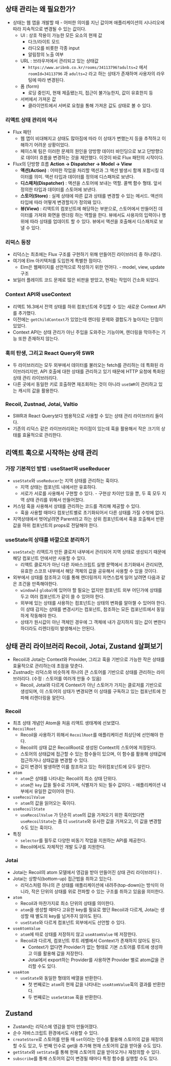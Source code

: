## 상태 관리는 왜 필요한가?

- 상태는 웹 앱을 개발할 때 - 어떠한 의미를 지닌 값이며 애플리케이션의 시나리오에 따라 지속적으로 변경될 수 있는 값이다.
  - UI : 상호 작용이 가능한 모든 요소의 현재 값
    - 다크/라이트 모드
    - 라디오를 비롯한 각종 input
    - 알림창의 노출 여부
  - URL : 브라우저에서 관리되고 있는 상태값
    - `https://www.aribnb.co.kr/rooms/34113796?adults=2` 에서 `roomId=34113796` 과 `adults=2` 라고 하는 상태가 존재하며 사용자의 라우팅에 따라 변경된다.
  - 폼 (form)
    - 로딩 중인지, 현재 제출됐는지, 접근이 불가능한지, 값이 유효한지 등
  - 서버에서 가져온 값
    - 클라이언트에서 서버로 요청을 통해 가져온 값도 상태로 볼 수 있다.

### 리액트 상태 관리의 역사

- Flux 패턴
  - 웹 앱이 비대해지고 상태도 많아짐에 따라 이 상태가 변했는지 등을 추적하고 이해하기 어려운 상황이었다.
  - 페이스북 팀은 이러한 문제의 원인을 양방향 데이터 바인딩으로 보고 단방향으로 데이터 흐름을 변경하는 것을 제안했다. 이것이 바로 Flux 패턴의 시작이다.
- Flux의 단방향 흐름 **Action → Dispatcher → Model → View**
  - **액션(Action)** : 어떠한 작업을 처리할 액션과 그 액션 발생시 함께 포함시킬 데이터를 의미. 액션 타입과 데이터를 정의에 디스패처로 보낸다.
  - **디스패처(Dispatcher)** : 액션을 스토어에 보내는 역할. 콜백 함수 형태. 앞서 정의한 타입과 데이터를 스토어에 보낸다.
  - **스토어(Store)** : 실제 상태에 따른 값과 상태를 변경할 수 있는 메서드. 액션의 타입에 따라 어떻게 변경할지가 정의돼 있다.
  - **뷰(View)** : 리액트의 컴포넌트에 해당하는 부분으로, 스토어에서 만들어진 데이터를 가져와 화면을 렌더링 하는 역할을 한다. 뷰에서도 사용자의 입력이나 행위에 따라 상태를 업데이트 할 수 있다. 뷰에서 액션을 호출해서 디스패처로 보낼 수 있다.

### 리덕스 등장

- 리덕스는 최초에는 Flux 구조를 구현하기 위해 만들어진 라이브러리 중 하나였다.
- 여기에 Elm 아키텍처를 도입한게 특별한 점이다.
  - Elm은 웹페이지를 선언적으로 작성하기 위한 언어다. - model, view, update 구조
- 보일러 플레이트 코드 문제로 많은 비판을 받았고, 현재는 작업이 간소화 되었다.

### Context API와 useContext

- 리액트 16.3에서 전역 상태를 하위 컴포넌트에 주입할 수 있는 새로운 Context API를 추가했다.
- 이전에는 `getChildContext`가 있었는데 렌더링 문제와 결합도가 높아지는 단점이 있었다.
- Context API는 상태 관리가 아닌 주입을 도와주는 기능이며, 렌더링을 막아주는 기능 또한 존재하지 않는다.

### 훅의 탄생, 그리고 React Query와 SWR

- 두 라이브러리는 모두 외부에서 데이터를 불러오는 fetch를 관리하는 데 특화된 라이브러리지만, API 호출에 대한 상태를 관리하고 있기 때문에 HTTP 요청에 특화된 상태 관리 라이브러리다.
- 다른 곳에서 동일한 키로 호출하면 재조회하는 것이 아니라 `useSWR`이 관리하고 있는 캐시의 값을 활용한다.

### Recoil, Zustnad, Jotai, Valtio

- SWR과 React Query보다 범용적으로 사용할 수 있는 상태 관리 라이브러리 들이다.
- 기존의 리덕스 같은 라이브러리와는 차이점이 있는데 훅을 활용해서 작은 크기의 상태를 효율적으로 관리한다.

## 리액트 훅으로 시작하는 상태 관리

### 가장 기본적인 방법 : useStaet와 useReducer

- `useState`와 `useReducer`는 지역 상태를 관리하는 훅이다.
  - 지역 상태는 컴포넌트 내에서만 유효하다.
  - 서로가 서로를 사용해서 구현할 수 있다. - 구현상 차이만 있을 뿐, 두 훅 모두 지역 상태 관리를 위해서 만들어졌다.
- 커스텀 훅을 사용해서 상태를 관리하는 코드를 격리해 제공할 수 있다.
  - 훅을 사용할 때마다 컴포넌트별로 초기화되어서 다른 상태를 가질 수밖에 없다.
- 지역상태에서 벗어날려면 Parent라고 하는 상위 컴포넌트에서 훅을 호출해서 반환값을 하위 컴포넌트의 props로 전달해야 한다.

### useState의 상태를 바깥으로 분리하기

- `useState`는 리액트가 만든 클로저 내부에서 관리되어 지역 상태로 생성되기 때문에 해당 컴포넌트 안에서만 사용할 수 있다.
  - 리액트 클로저가 아닌 다른 자바스크립트 실행 문맥에서 초기화돼서 관리되면, 유효한 스코프 내부에서 해당 객체의 값을 공유해서 사용할 수 있을 것이다.
- 외부에서 상태를 참조하고 이를 통해 렌더링까지 자연스럽게 일어 날려면 다음과 같은 조건을 만족해야한다.
  - `window`나 `global`에 있어야 할 필요는 없지만 컴포넌트 외부 어딘가에 상태를 두고 여러 컴포넌트가 같이 쓸 수 있어야 한다.
  - 외부에 있는 상태를 사용하는 컴포넌트는 상태의 변화를 알아챌 수 있어야 한다. 이 상태 감지는 상태를 변경시키는 컴포넌트, 참조하는 모든 컴포넌트에서 동일하게 작동해야 한다.
  - 상태가 원시값이 아닌 객체인 경우에 그 객체에 내가 감지하지 않는 값이 변한다 하더라도 리렌더링이 발생해서는 안된다.

## 상태 관리 라이브러리 Recoil, Jotai, Zustand 살펴보기

- Recoil과 Jotai는 Context와 Provider, 그리고 훅을 기반으로 가능한 작은 상태를 효율적으로 관리하는데 초점을 맞춘다.
- Zustnad는 리덕스와 비슷하게 하나의 큰 스토어를 기반으로 상태를 관리하는 라이브러리다. (수정 : 스토어를 여러개 만들 수 있음)
  - Recoil, Jotai와 다르게 Context가 아닌 스토어가 가지는 클로저를 기반으로 생성되며, 이 스토어의 상태가 변경되면 이 상태를 구독하고 있는 컴포넌트에 전파해 리렌더링을 알린다.

### Recoil

- 최초 상태 개념인 Atom을 처음 리액트 생태계에 선보였다.
- `RecoilRoot`
  - Recoil을 사용하기 위해서 `RecoilRoot`를 애플리케이션 최상단에 선언해야 한다.
  - Recoil의 상태 값은 RecoilRoot로 생성된 Context의 스토어에 저장된다.
  - 스토어의 상태값에 접근할 수 있는 함수들이 있으며, 이 함수를 활용해 상태값에 접근하거나 상태값을 변경할 수 있다.
  - 값이 변경이 발생하면 이를 참조하고 있는 하위컴포넌트에 모두 알린다.
- `atom`
  - `atom`은 상태를 나타내는 Recoil의 최소 상태 단위다.
  - `atom`은 `key` 값을 필수로 가지며, 식별자가 되는 필수 값이다. - 애플리케이션 내부에서 유일한 값이어야 한다.
- `useRecoilValue`
  - `atom`의 값을 읽어오는 훅이다.
- `useRecoilState`
  - `useRecoilValue` 가 단순히 `atom`의 값을 가져오기 위한 훅이었다면 `useRecoilState`는 좀 더 `useState`와 유사한 값을 가져오고, 이 값을 변경할 수도 있는 훅이다.
- 특징
  - `selector`를 필두로 다양한 비동기 작업을 지원하는 API를 제공한다.
  - Recoil에서도 자체적인 개발 도구를 지원한다.

### Jotai

- Jotai는 Recoil의 atom 모델에서 영감을 받아 만들어진 상태 관리 라이브러디ㅏ.
- Jotai는 상향식(bottom-up) 접근법을 취하고 있는다.
  - 리덕스처럼 하나의 큰 상태를 애플리케이션에 내려주(top-down)는 방식이 아니라, 작은 단위의 상태를 위로 전파할 수 있는 구조를 취하고 있음을 의미한다.
- `atom`
  - Recoil과 마찬가지로 최소 단위의 상태를 의미한다.
  - `atom`을 생성할 때마다 고유한 key를 필요로 했던 Recoil과 다르게, Jotai는 생성할 때 별도의 key를 넘겨주지 않아도 된다.
  - `useState`와 다르게 컴포넌트 외부에서도 선언할 수 있다.
- `useAtomValue`
  - `atom`에 따로 상태를 저장하지 않고 `useAtomValue` 에 저장한다.
  - Recoil과 다르게, 컴포넌트 루트 레벨에서 Context가 존재하지 않아도 된다.
    - Context가 없다면 Provider가 없는 형태로 기본 스토어를 루트에 생성하고 이를 활용해 값을 저장한다.
    - Jotai에서 export하는 Provider를 사용하면 Provider 별로 atom값을 관리할 수도 있다.
- `useAtom`
  - `useState`와 동일한 형태의 배열을 반환한다.
    - 첫 번째로는 `atom`의 현재 값을 나타내는 `useAtomValue`훅의 결과를 반환한다.
    - 두 번째로는 `useSetAtom` 훅을 반환한다.

## Zustand

- Zustand는 리덕스에 영감을 받아 만들어졌다.
- 순수 자바스크립트 환경에서도 사용할 수 있다.
- `createStore`로 스토어를 만들 때 `set`이라는 인수를 활용해 스토어의 값을 재정의할 수도 있고, 두 번째 인수로 get을 추가해 현재 스토어의 값을 받아올 수도 있다.
- `getState`와 `setState`를 통해 현재 스토어의 값을 받아오거나 재정의할 수 있다.
- `subscribe`를 통해 스토어의 값이 변경될 때마다 특정 함수를 실행할 수도 있다.
